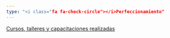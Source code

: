 ```yaml
---
type: "<i class="fa fa-check-circle"></i>Perfeccionamiento"
---
```


[Cursos, talleres y capacitaciones realizadas](perfeccionamiento/)
